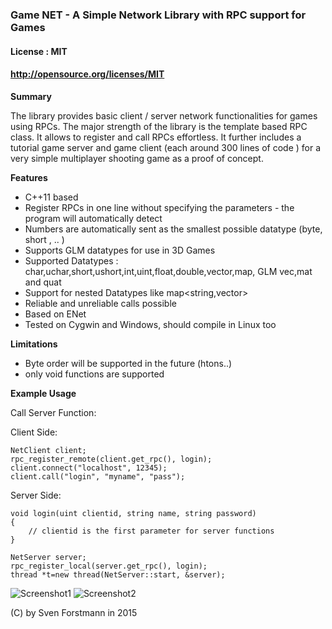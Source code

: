 ### Game NET - A Simple Network Library with RPC support for Games

#### License : MIT
#### http://opensource.org/licenses/MIT

**Summary** 

The library provides basic client / server network functionalities for games using RPCs. The major strength of the library is the template based RPC class. It allows to register and call RPCs effortless. It further includes a tutorial game server and game client (each around 300  lines of code ) for a very simple multiplayer shooting game as a proof of concept.

**Features**

* C++11 based 
* Register RPCs in one line without specifying the parameters - the program will automatically detect
* Numbers are automatically sent as the smallest possible datatype (byte, short , .. )
* Supports GLM datatypes for use in 3D Games
* Supported Datatypes : char,uchar,short,ushort,int,uint,float,double,vector,map, GLM vec,mat and quat
* Support for nested Datatypes like map<string,vector>
* Reliable and unreliable calls possible
* Based on ENet
* Tested on Cygwin and Windows, should compile in Linux too

**Limitations**

* Byte order will be supported in the future (htons..)
* only void functions are supported

**Example Usage**

Call Server Function:

Client Side:

    NetClient client;
    rpc_register_remote(client.get_rpc(), login);
    client.connect("localhost", 12345);
    client.call("login", "myname", "pass");

Server Side:

    void login(uint clientid, string name, string password)
    {
        // clientid is the first parameter for server functions
    }
    
    NetServer server;
    rpc_register_local(server.get_rpc(), login);
    thread *t=new thread(NetServer::start, &server);
    

![Screenshot1](https://github.com/sp4cerat/Game-NET/blob/master/screenshots/game.png?raw=true)
![Screenshot2](https://github.com/sp4cerat/Game-NET/blob/master/screenshots/lobby.png?raw=true)

(C) by Sven Forstmann in 2015
